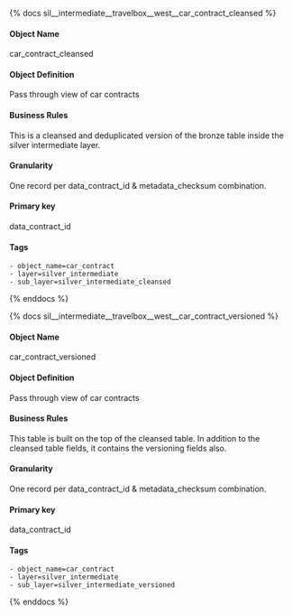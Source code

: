 {% docs sil__intermediate__travelbox__west__car_contract_cleansed %}

#### Object Name
car_contract_cleansed

#### Object Definition
Pass through view of car contracts

#### Business Rules
This is a cleansed and deduplicated version of the bronze table inside the silver intermediate layer.

#### Granularity
One record per data_contract_id & metadata_checksum combination.

#### Primary key
data_contract_id

#### Tags
    - object_name=car_contract
    - layer=silver_intermediate
    - sub_layer=silver_intermediate_cleansed

{% enddocs %}

{% docs sil__intermediate__travelbox__west__car_contract_versioned %}

#### Object Name
car_contract_versioned

#### Object Definition
Pass through view of car contracts

#### Business Rules
This table is built on the top of the cleansed table. In addition to the cleansed table fields, it contains the versioning fields also.

#### Granularity
One record per data_contract_id & metadata_checksum combination.

#### Primary key
data_contract_id

#### Tags
    - object_name=car_contract
    - layer=silver_intermediate
    - sub_layer=silver_intermediate_versioned

{% enddocs %}